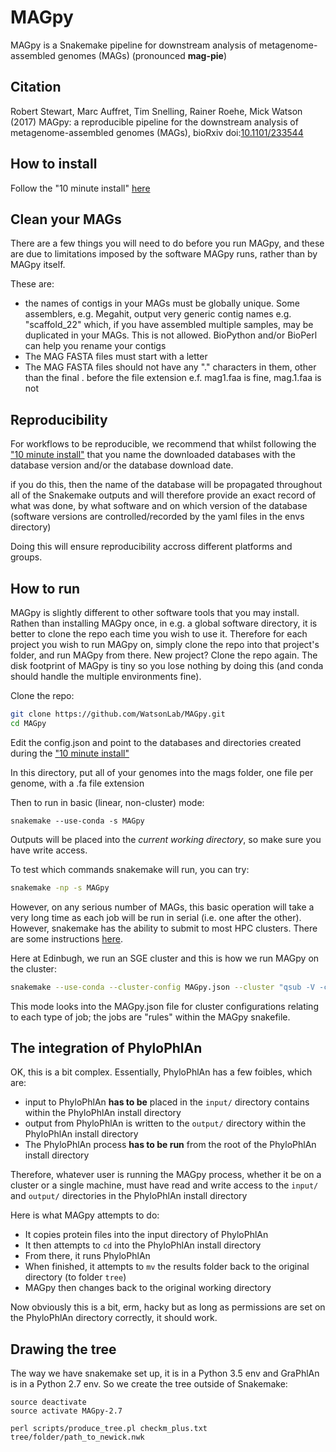 # MAGpy
MAGpy is a Snakemake pipeline for downstream analysis of metagenome-assembled genomes (MAGs) (pronounced **mag-pie**)

## Citation

Robert Stewart, Marc Auffret, Tim Snelling, Rainer Roehe, Mick Watson (2017) MAGpy: a reproducible pipeline for the downstream analysis of metagenome-assembled genomes (MAGs), bioRxiv doi:[10.1101/233544](https://doi.org/10.1101/233544)

## How to install

Follow the "10 minute install" [here](https://github.com/WatsonLab/MAGpy/blob/master/install.md)

## Clean your MAGs

There are a few things you will need to do before you run MAGpy, and these are due to limitations imposed by the software MAGpy runs, rather than by MAGpy itself.  

These are:

* the names of contigs in your MAGs must be globally unique.  Some assemblers, e.g. Megahit, output very generic contig names e.g. "scaffold_22" which, if you have assembled multiple samples, may be duplicated in your MAGs.  This is not allowed.  BioPython and/or BioPerl can help you rename your contigs
* The MAG FASTA files must start with a letter
* The MAG FASTA files should not have any "." characters in them, other than the final . before the file extension e.f. mag1.faa is fine, mag.1.faa is not

## Reproducibility

For workflows to be reproducible, we recommend that whilst following the ["10 minute install"](https://github.com/WatsonLab/MAGpy/blob/master/install.md) that you name the downloaded databases with the database version and/or the database download date.

if you do this, then the name of the database will be propagated throughout all of the Snakemake outputs and will therefore provide an exact record of what was done, by what software and on which version of the database (software versions are controlled/recorded by the yaml files in the envs directory)

Doing this will ensure reproducibility accross different platforms and groups.

## How to run

MAGpy is slightly different to other software tools that you may install.  Rathen than installing MAGpy once, in e.g. a global software directory, it is better to clone the repo each time you wish to use it.  Therefore for each project you wish to run MAGpy on, simply clone the repo into that project's folder, and run MAGpy from there.  New project?  Clone the repo again.  The disk footprint of MAGpy is tiny so you lose nothing by doing this (and conda should handle the multiple environments fine).

Clone the repo:

```sh
git clone https://github.com/WatsonLab/MAGpy.git
cd MAGpy
```

Edit the config.json and point to the databases and directories created during the ["10 minute install"](https://github.com/WatsonLab/MAGpy/blob/master/install.md)

In this directory, put all of your genomes into the mags folder, one file per genome, with a .fa file extension

Then to run in basic (linear, non-cluster) mode:

```
snakemake --use-conda -s MAGpy
```

Outputs will be placed into the *current working directory*, so make sure you have write access.

To test which commands snakemake will run, you can try:

```sh
snakemake -np -s MAGpy
```

However, on any serious number of MAGs, this basic operation will take a very long time as each job will be run in serial (i.e. one after the other).  However, snakemake has the ability to submit to most HPC clusters.  There are some instructions [here](http://snakemake.readthedocs.io/en/stable/tutorial/additional_features.html#cluster-execution).  

Here at Edinbugh, we run an SGE cluster and this is how we run MAGpy on the cluster:

```sh
snakemake --use-conda --cluster-config MAGpy.json --cluster "qsub -V -cwd -pe sharedmem {cluster.core} -l h_rt= {cluster.time} -l h_vmem={cluster.vmem} -P {cluster.proj}" --jobs 1000
```

This mode looks into the MAGpy.json file for cluster configurations relating to each type of job; the jobs are "rules" within the MAGpy snakefile.


## The integration of PhyloPhlAn

OK, this is a bit complex.  Essentially, PhyloPhlAn has a few foibles, which are:

* input to PhyloPhlAn **has to be** placed in the ```input/``` directory contains within the PhyloPhlAn install directory
* output from PhyloPhlAn is written to the ```output/``` directory within the PhyloPhlAn install directory
* The PhyloPhlAn process **has to be run** from the root of the PhyloPhlAn install directory

Therefore, whatever user is running the MAGpy process, whether it be on a cluster or a single machine, must have read and write access to the ```input/``` and ```output/``` directories in the PhyloPhlAn install directory

Here is what MAGpy attempts to do:

* It copies protein files into the input directory of PhyloPhlAn
* It then attempts to ```cd``` into the PhyloPhlAn install directory
* From there, it runs PhyloPhlAn
* When finished, it attempts to ```mv``` the results folder back to the original directory (to folder ```tree```)
* MAGpy then changes back to the original working directory

Now obviously this is a bit, erm, hacky but as long as permissions are set on the PhyloPhlAn directory correctly, it should work.

## Drawing the tree

The way we have snakemake set up, it is in a Python 3.5 env and GraPhlAn is in a Python 2.7 env.  So we create the tree outside of Snakemake:

```
source deactivate
source activate MAGpy-2.7

perl scripts/produce_tree.pl checkm_plus.txt tree/folder/path_to_newick.nwk
```


